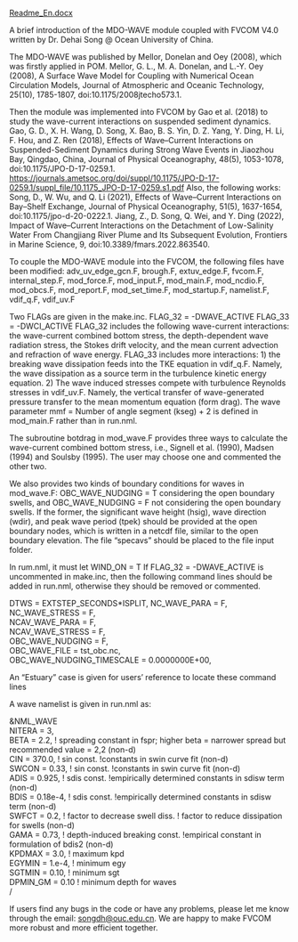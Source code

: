 [Readme_En.docx](https://github.com/DehaiSong/FVCOMv4.0-MDOwave/files/9557300/Readme_En.docx)

A brief introduction of the MDO-WAVE module coupled with FVCOM V4.0 written by Dr. Dehai Song @ Ocean University of China.

The MDO-WAVE was published by Mellor, Donelan and Oey (2008), which was firstly applied in POM.
Mellor, G. L., M. A. Donelan, and L.-Y. Oey (2008), A Surface Wave Model for Coupling with Numerical Ocean Circulation Models, Journal of Atmospheric and Oceanic Technology, 25(10), 1785-1807, doi:10.1175/2008jtecho573.1.

Then the module was implemented into FVCOM by Gao et al. (2018) to study the wave-current interactions on suspended sediment dynamics. 
Gao, G. D., X. H. Wang, D. Song, X. Bao, B. S. Yin, D. Z. Yang, Y. Ding, H. Li, F. Hou, and Z. Ren (2018), Effects of Wave–Current Interactions on Suspended-Sediment Dynamics during Strong Wave Events in Jiaozhou Bay, Qingdao, China, Journal of Physical Oceanography, 48(5), 1053-1078, doi:10.1175/JPO-D-17-0259.1.
https://journals.ametsoc.org/doi/suppl/10.1175/JPO-D-17-0259.1/suppl_file/10.1175_JPO-D-17-0259.s1.pdf
Also, the following works:
Song, D., W. Wu, and Q. Li (2021), Effects of Wave–Current Interactions on Bay–Shelf Exchange, Journal of Physical Oceanography, 51(5), 1637-1654, doi:10.1175/jpo-d-20-0222.1.
Jiang, Z., D. Song, Q. Wei, and Y. Ding (2022), Impact of Wave–Current Interactions on the Detachment of Low-Salinity Water From Changjiang River Plume and Its Subsequent Evolution, Frontiers in Marine Science, 9, doi:10.3389/fmars.2022.863540.

To couple the MDO-WAVE module into the FVCOM, the following files have been modified:
adv_uv_edge_gcn.F, brough.F, extuv_edge.F, fvcom.F, internal_step.F, mod_force.F, mod_input.F, mod_main.F, mod_ncdio.F, mod_obcs.F, mod_report.F, mod_set_time.F, mod_startup.F, namelist.F, vdif_q.F, vdif_uv.F

Two FLAGs are given in the make.inc.
             FLAG_32 =  -DWAVE_ACTIVE
             FLAG_33 =  -DWCI_ACTIVE
FLAG_32 includes the following wave-current interactions: the wave-current combined bottom stress, the depth-dependent wave radiation stress, the Stokes drift velocity, and the mean current advection and refraction of wave energy.
FLAG_33 includes more interactions: 1) the breaking wave dissipation feeds into the TKE equation in vdif_q.F. Namely, the wave dissipation as a source term in the turbulence kinetic energy equation. 2) The wave induced stresses compete with turbulence Reynolds stresses in vdif_uv.F. Namely, the vertical transfer of wave-generated pressure transfer to the mean momentum equation (form drag).
The wave parameter mmf = Number of angle segment (kseg) + 2 is defined in mod_main.F rather than in run.nml.

The subroutine botdrag in mod_wave.F provides three ways to calculate the wave-current combined bottom stress, i.e., Signell et al. (1990), Madsen (1994) and Soulsby (1995). The user may choose one and commented the other two.

We also provides two kinds of boundary conditions for waves in mod_wave.F:
OBC_WAVE_NUDGING = T considering the open boundary swells, and
OBC_WAVE_NUDGING = F not considering the open boundary swells.
If the former, the significant wave height (hsig), wave direction (wdir), and peak wave period (tpek) should be provided at the open boundary nodes, which is written in a netcdf file, similar to the open boundary elevation. 
The file “specavs” should be placed to the file input folder.

In rum.nml, it must let WIND_ON = T
If FLAG_32 =  -DWAVE_ACTIVE is uncommented in make.inc, then the following command lines should be added in run.nml, otherwise they should be removed or commented.

DTWS    =  EXTSTEP_SECONDS*ISPLIT, 
NC_WAVE_PARA    = F,         
NC_WAVE_STRESS  = F,       
NCAV_WAVE_PARA  = F,           
NCAV_WAVE_STRESS        = F,    
OBC_WAVE_NUDGING        = F,                       
OBC_WAVE_FILE   = tst_obc.nc,                     
OBC_WAVE_NUDGING_TIMESCALE      =  0.0000000E+00, 

An “Estuary” case is given for users’ reference to locate these command lines 

A wave namelist is given in run.nml as:

&NML_WAVE                     
NITERA  = 3,                     
BETA    = 2.2,                  ! spreading constant in fspr; higher beta = narrower spread but recommended value = 2,2 (non-d)                     
CIN     = 370.0,                ! sin const. !constants in swin curve fit (non-d)                     
SWCON   = 0.33,                 ! sin const. !constants in swin curve fit (non-d)                     
ADIS    = 0.925,                ! sdis const. !empirically determined constants in sdisw term (non-d)                     
BDIS    = 0.18e-4,              ! sdis const. !empirically determined constants in sdisw term (non-d)                     
SWFCT   = 0.2,                  ! factor to decrease swell diss.  ! factor to reduce dissipation for swells (non-d)                     
GAMA    = 0.73,                 ! depth-induced breaking const. !empirical constant in formulation of bdis2 (non-d)                     
KPDMAX  = 3.0,                  ! maximum kpd                     
EGYMIN  = 1.e-4,                ! minimum egy                     
SGTMIN  = 0.10,                 ! minimum sgt                    
DPMIN_GM  = 0.10                ! minimum depth for waves                           
/

If users find any bugs in the code or have any problems, please let me know through the email: songdh@ouc.edu.cn. We are happy to make FVCOM more robust and more efficient together. 
